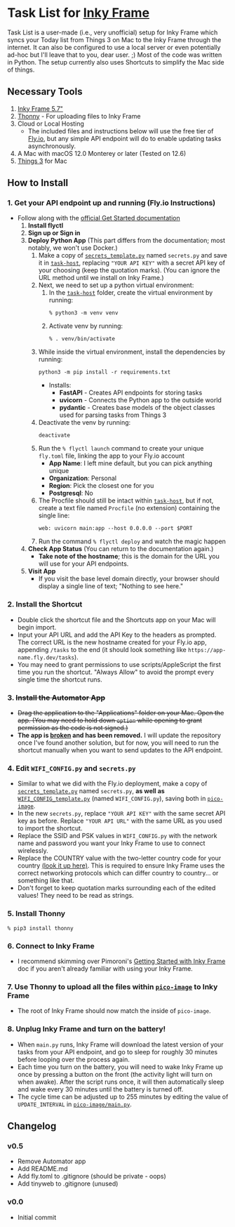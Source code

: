 # Task List for [Inky Frame](https://shop.pimoroni.com/products/inky-frame-5-7)
Task List is a user-made (i.e., very unofficial) setup for Inky Frame which syncs your Today list from Things 3 on Mac to the Inky Frame through the internet. It can also be configured to use a local server or even potentially ad-hoc but I'll leave that to you, dear user. ;) Most of the code was written in Python. The setup currently also uses Shortcuts to simplify the Mac side of things.

## Necessary Tools

1. [Inky Frame 5.7"](https://shop.pimoroni.com/products/inky-frame-5-7)
2. [Thonny]() - For uploading files to Inky Frame
3. Cloud or Local Hosting
	- The included files and instructions below will use the free tier of [Fly.io](https://fly.io/), but any simple API endpoint will do to enable updating tasks asynchronously.
4. A Mac with macOS 12.0 Monterey or later (Tested on 12.6)
5. [Things 3](https://culturedcode.com/things/) for Mac

## How to Install

### 1. Get your API endpoint up and running (Fly.io Instructions)
- Follow along with the [official Get Started documentation](https://fly.io/docs/hands-on/)
  1. **Install flyctl**
  2. **Sign up or Sign in**
  3. **Deploy Python App** (This part differs from the documentation; most notably, we won't use Docker.)
     1. Make a copy of [`secrets_template.py`](/secrets_template.py) named `secrets.py` and save it in [`task-host`](/task-host), replacing `"YOUR API KEY"` with a secret API key of your choosing (keep the quotation marks). (You can ignore the URL method until we install on Inky Frame.)
     2. Next, we need to set up a python virtual environment:
        1. In the [`task-host`](/task-host) folder, create the virtual environment by running:
           ```
           % python3 -m venv venv
           ```
        2. Activate venv by running:
           ```
           % . venv/bin/activate
           ```
     3. While inside the virtual environment, install the dependencies by running:
        ```
        python3 -m pip install -r requirements.txt
        ```
        - Installs:
          - **FastAPI** - Creates API endpoints for storing tasks
          - **uvicorn** - Connects the Python app to the outside world
          - **pydantic** - Creates base models of the object classes used for parsing tasks from Things 3
     4. Deactivate the venv by running:
        ```
        deactivate
        ```
     5. Run the `% flyctl launch` command to create your unique `fly.toml` file, linking the app to your Fly.io account
        - **App Name**: I left mine default, but you can pick anything unique
        - **Organization**: Personal
        - **Region**: Pick the closest one for you
        - **Postgresql**: No
     6. The Procfile should still be intact within [`task-host`](/task-host), but if not, create a text file named `Procfile` (no extension) containing the single line:
        ```
        web: uvicorn main:app --host 0.0.0.0 --port $PORT
        ```
     7. Run the command `% flyctl deploy` and watch the magic happen
  4. **Check App Status** (You can return to the documentation again.)
     - **Take note of the hostname**; this is the domain for the URL you will use for your API endpoints.	
  5. **Visit App**
     - If you visit the base level domain directly, your browser should display a single line of text; "Nothing to see here."

### 2. Install the Shortcut
- Double click the shortcut file and the Shortcuts app on your Mac will begin import.
- Input your API URL and add the API Key to the headers as prompted. The correct URL is the new hostname created for your Fly.io app, appending `/tasks` to the end (it should look something like `https://app-name.fly.dev/tasks`).
- You may need to grant permissions to use scripts/AppleScript the first time you run the shortcut. "Always Allow" to avoid the prompt every single time the shortcut runs.

### 3. ~~Install the Automator App~~
- ~~Drag the application to the "Applications" folder on your Mac. Open the app. (You may need to hold down `option` while opening to grant permission as the code is not signed.)~~
- **The app is [broken](https://github.com/kappanjoe/Inky-Frame-Task-List/issues/1) and has been removed.** I will update the repository once I've found another solution, but for now, you will need to run the shortcut manually when you want to send updates to the API endpoint.

### 4. Edit `WIFI_CONFIG.py` and `secrets.py`
- Similar to what we did with the Fly.io deployment, make a copy of [`secrets_template.py`](/secrets_template.py) named `secrets.py`, **as well as** [`WIFI_CONFIG_template.py`](/secrets_template.py) (named `WIFI_CONFIG.py`), saving both in [`pico-image`](/pico-image).
- In the new `secrets.py`, replace `"YOUR API KEY"` with the same secret API key as before. Replace `"YOUR API URL"` with the same URL as you used to import the shortcut.
- Replace the SSID and PSK values in `WIFI_CONFIG.py` with the network name and password you want your Inky Frame to use to connect wirelessly.
- Replace the COUNTRY value with the two-letter country code for your country [(look it up here)](https://en.wikipedia.org/wiki/ISO_3166-1_alpha-2). This is required to ensure Inky Frame uses the correct networking protocols which can differ country to country... or something like that.
- Don't forget to keep quotation marks surrounding each of the edited values! They need to be read as strings.

### 5. Install Thonny
```
% pip3 install thonny
```

### 6. Connect to Inky Frame
- I recommend skimming over Pimoroni's [Getting Started with Inky Frame](https://learn.pimoroni.com/article/getting-started-with-inky-frame) doc if you aren't already familiar with using your Inky Frame.

### 7. Use Thonny to upload all the files within [`pico-image`](/pico-image) to Inky Frame
- The root of Inky Frame should now match the inside of `pico-image`.

### 8. Unplug Inky Frame and turn on the battery!
- When `main.py` runs, Inky Frame will download the latest version of your tasks from your API endpoint, and go to sleep for roughly 30 minutes before looping over the process again.
- Each time you turn on the battery, you will need to wake Inky Frame up once by pressing a button on the front (the activity light will turn on when awake). After the script runs once, it will then automatically sleep and wake every 30 minutes until the battery is turned off.
- The cycle time can be adjusted up to 255 minutes by editing the value of `UPDATE_INTERVAL` in [`pico-image/main.py`](pico-image/main.py).

## Changelog

### v0.5

- Remove Automator app
- Add README.md
- Add fly.toml to .gitignore (should be private - oops)
- Add tinyweb to .gitignore (unused)

### v0.0

- Initial commit
